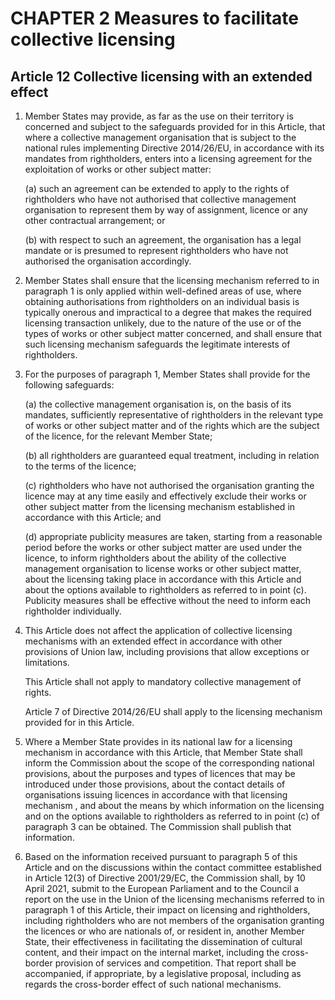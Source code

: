 # CHAPTER 2 Measures to facilitate collective licensing

## Article 12 Collective licensing with an extended effect

1.  Member States may provide, as far as the use on their territory is concerned and subject to the safeguards provided for in this Article, that where a collective management organisation that is subject to the national rules implementing Directive 2014/26/EU, in accordance with its mandates from rightholders, enters into a licensing agreement for the exploitation of works or other subject matter:

    (a)  such an agreement can be extended to apply to the rights of rightholders who have not authorised that collective management organisation to represent them by way of assignment, licence or any other contractual arrangement; or

    (b)  with respect to such an agreement, the organisation has a legal mandate or is presumed to represent rightholders who have not authorised the organisation accordingly.

2.  Member States shall ensure that the licensing mechanism referred to in paragraph 1 is only applied within well-defined areas of use, where obtaining authorisations from rightholders on an individual basis is typically onerous and impractical to a degree that makes the required licensing transaction unlikely, due to the nature of the use or of the types of works or other subject matter concerned, and shall ensure that such licensing mechanism safeguards the legitimate interests of rightholders.

3.  For the purposes of paragraph 1, Member States shall provide for the following safeguards:

    (a)  the collective management organisation is, on the basis of its mandates, sufficiently representative of rightholders in the relevant type of works or other subject matter and of the rights which are the subject of the licence, for the relevant Member State;

    (b)  all rightholders are guaranteed equal treatment, including in relation to the terms of the licence;

    (c)  rightholders who have not authorised the organisation granting the licence may at any time easily and effectively exclude their works or other subject matter from the licensing mechanism established in accordance with this Article; and

    (d)  appropriate publicity measures are taken, starting from a reasonable period before the works or other subject matter are used under the licence, to inform rightholders about the ability of the collective management organisation to license works or other subject matter, about the licensing taking place in accordance with this Article and about the options available to rightholders as referred to in point (c). Publicity measures shall be effective without the need to inform each rightholder individually.

4.  This Article does not affect the application of collective licensing mechanisms with an extended effect in accordance with other provisions of Union law, including provisions that allow exceptions or limitations.

    This Article shall not apply to mandatory collective management of rights.

    Article 7 of Directive 2014/26/EU shall apply to the licensing mechanism provided for in this Article.

5.  Where a Member State provides in its national law for a licensing mechanism in accordance with this Article, that Member State shall inform the Commission about the scope of the corresponding national provisions, about the purposes and types of licences that may be introduced under those provisions, about the contact details of organisations issuing licences in accordance with that licensing mechanism , and about the means by which information on the licensing and on the options available to rightholders as referred to in point (c) of paragraph 3 can be obtained. The Commission shall publish that information.

6.  Based on the information received pursuant to paragraph 5 of this Article and on the discussions within the contact committee established in Article 12(3) of Directive 2001/29/EC, the Commission shall, by 10 April 2021, submit to the European Parliament and to the Council a report on the use in the Union of the licensing mechanisms referred to in paragraph 1 of this Article, their impact on licensing and rightholders, including rightholders who are not members of the organisation granting the licences or who are nationals of, or resident in, another Member State, their effectiveness in facilitating the dissemination of cultural content, and their impact on the internal market, including the cross-border provision of services and competition. That report shall be accompanied, if appropriate, by a legislative proposal, including as regards the cross-border effect of such national mechanisms.
